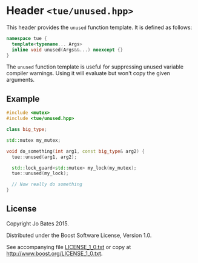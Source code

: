 Header `<tue/unused.hpp>`
=========================
This header provides the `unused` function template. It is defined as follows:

```c++
namespace tue {
  template<typename... Args>
  inline void unused(Args&&...) noexcept {}
}
```

The `unused` function template is useful for suppressing unused variable
compiler warnings. Using it will evaluate but won't copy the given arguments.

Example
-------
```c++
#include <mutex>
#include <tue/unused.hpp>

class big_type;

std::mutex my_mutex;

void do_something(int arg1, const big_type& arg2) {
  tue::unused(arg1, arg2);

  std::lock_guard<std::mutex> my_lock(my_mutex);
  tue::unused(my_lock);

  // Now really do something
}
```

License
-------
Copyright Jo Bates 2015.

Distributed under the Boost Software License, Version 1.0.

See accompanying file [LICENSE_1_0.txt](../../LICENSE_1_0.txt) or copy at
http://www.boost.org/LICENSE_1_0.txt.
